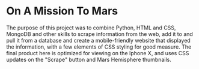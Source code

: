 # On A Mission To Mars
The purpose of this project was to combine Python, HTML and CSS, MongoDB and other skills to scrape information from the web, add it to and pull it from
a database and create a mobile-friendly website that displayed the information, with a few elements of CSS styling for good measure. The final product here
is optimized for viewing on the Iphone X, and uses CSS updates on the "Scrape" button and Mars Hemisphere thumbnails.

